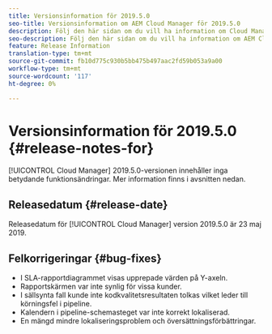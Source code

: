 ```yaml
---
title: Versionsinformation för 2019.5.0
seo-title: Versionsinformation om AEM Cloud Manager för 2019.5.0
description: Följ den här sidan om du vill ha information om Cloud Manager version 2019.5.0.
seo-description: Följ den här sidan om du vill ha information om AEM Cloud Manager version 2019.5.0.
feature: Release Information
translation-type: tm+mt
source-git-commit: fb10d775c930b5bb475b497aac2fd59b053a9a00
workflow-type: tm+mt
source-wordcount: '117'
ht-degree: 0%

---
```



# Versionsinformation för 2019.5.0 {#release-notes-for}

[!UICONTROL Cloud Manager] 2019.5.0-versionen innehåller inga betydande funktionsändringar. Mer information finns i avsnitten nedan.

## Releasedatum {#release-date}

Releasedatum för [!UICONTROL Cloud Manager] version 2019.5.0 är 23 maj 2019.


## Felkorrigeringar {#bug-fixes}

* I SLA-rapportdiagrammet visas upprepade värden på Y-axeln.
* Rapportskärmen var inte synlig för vissa kunder.
* I sällsynta fall kunde inte kodkvalitetsresultaten tolkas vilket leder till körningsfel i pipeline.
* Kalendern i pipeline-schemasteget var inte korrekt lokaliserad.
* En mängd mindre lokaliseringsproblem och översättningsförbättringar.